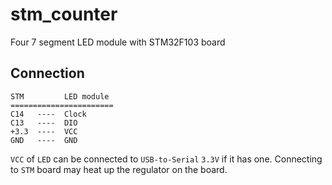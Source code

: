 # stm_counter

Four 7 segment LED module with STM32F103 board

## Connection

```
STM         LED module
=======================
C14   ----  Clock
C13   ----  DIO
+3.3  ----  VCC
GND   ----  GND
```
`VCC` of `LED` can be connected to `USB-to-Serial` `3.3V` if it has one.
Connecting to `STM` board may heat up the regulator on the board.
